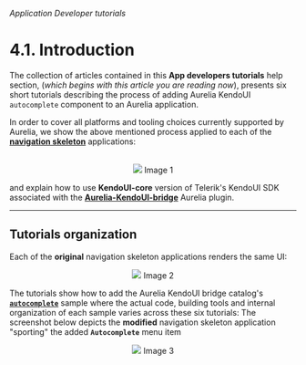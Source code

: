 _Application Developer tutorials_
# 4.1. Introduction

The collection of articles contained in this **App developers tutorials** help section, (_which begins with this article you are reading now_),  presents six short tutorials describing the process of adding Aurelia KendoUI `autocomplete` component to an Aurelia application.

In order to cover all platforms and tooling choices currently supported by Aurelia, we show the above mentioned process applied to each of the **[navigation skeleton](https://github.com/aurelia/skeleton-navigation)** applications:
<br><br>

<p align=center>
  <img src="https://cloud.githubusercontent.com/assets/2712405/21871307/560f0b86-d82f-11e6-998f-7517de2fb24f.png"></img>
Image 1
</p>

and explain how to use **KendoUI-core** version of Telerik's KendoUI SDK associated with the **[Aurelia-KendoUI-bridge](https://github.com/aurelia-ui-toolkits/aurelia-kendoui-bridge)** Aurelia plugin.


***

##  Tutorials organization

Each of the **original** navigation skeleton applications renders the same UI:

<p align=center>
  <img src="https://cloud.githubusercontent.com/assets/2712405/21910984/71d9f35e-d8ec-11e6-9b3b-a3a691318778.png"></img>
Image 2
</p>

The tutorials show how to add the Aurelia KendoUI bridge catalog's **[`autocomplete`](http://aurelia-ui-toolkits.github.io/demo-kendo/#/samples/autocomplete-customizing-templates)** sample
where the actual code, building tools and internal organization of each sample varies across these six tutorials: The screenshot below depicts the **modified** navigation skeleton application "sporting" the added **`Autocomplete`** menu item 

<p align=center>
  <img src="https://cloud.githubusercontent.com/assets/2712405/21911435/c664147a-d8ee-11e6-924b-f0ef23ccff05.png"></img>
Image 3
</p>

